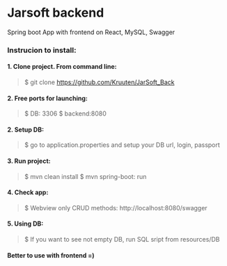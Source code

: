 # Jarsoft backend
Spring boot App with frontend on React, MySQL, Swagger

### Instrucion to install: ###
#### 1. Clone project. From command line: ####
> $ git clone https://github.com/Kruuten/JarSoft_Back

#### 2. Free ports for launching: ####
> $ DB: 3306
> $ backend:8080

#### 2.  Setup DB: ####
> $ go to application.properties and setup your DB url, login, passport

#### 3. Run project: ####
> $ mvn clean install
> $ mvn spring-boot: run

#### 4. Check app: ####
> $ Webview only CRUD methods: http://localhost:8080/swagger

#### 5.  Using DB: ####
> $ If you want to see not empty DB, run SQL sript from resources/DB

#### Better to use with frontend =) ####
